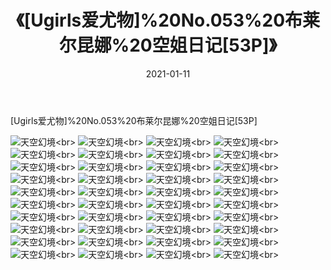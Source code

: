 ﻿---
layout: post
title: 《[Ugirls爱尤物]%20No.053%20布莱尔昆娜%20空姐日记[53P]》
date: 2021-01-11
img: http://photo.orgx.cf/性感/2021/[Ugirls爱尤物]%20No.053%20布莱尔昆娜%20空姐日记[53P]/000.jpg
tags: [美女,性感,泳衣]
---

[Ugirls爱尤物]%20No.053%20布莱尔昆娜%20空姐日记[53P]



![天空幻境](http://photo.orgx.cf/性感/2021/[Ugirls爱尤物]%20No.053%20布莱尔昆娜%20空姐日记[53P]/001.jpg''天空幻境'')<br>
![天空幻境](http://photo.orgx.cf/性感/2021/[Ugirls爱尤物]%20No.053%20布莱尔昆娜%20空姐日记[53P]/002.jpg''天空幻境'')<br>
![天空幻境](http://photo.orgx.cf/性感/2021/[Ugirls爱尤物]%20No.053%20布莱尔昆娜%20空姐日记[53P]/003.jpg''天空幻境'')<br>
![天空幻境](http://photo.orgx.cf/性感/2021/[Ugirls爱尤物]%20No.053%20布莱尔昆娜%20空姐日记[53P]/004.jpg''天空幻境'')<br>
![天空幻境](http://photo.orgx.cf/性感/2021/[Ugirls爱尤物]%20No.053%20布莱尔昆娜%20空姐日记[53P]/005.jpg''天空幻境'')<br>
![天空幻境](http://photo.orgx.cf/性感/2021/[Ugirls爱尤物]%20No.053%20布莱尔昆娜%20空姐日记[53P]/006.jpg''天空幻境'')<br>
![天空幻境](http://photo.orgx.cf/性感/2021/[Ugirls爱尤物]%20No.053%20布莱尔昆娜%20空姐日记[53P]/007.jpg''天空幻境'')<br>
![天空幻境](http://photo.orgx.cf/性感/2021/[Ugirls爱尤物]%20No.053%20布莱尔昆娜%20空姐日记[53P]/008.jpg''天空幻境'')<br>
![天空幻境](http://photo.orgx.cf/性感/2021/[Ugirls爱尤物]%20No.053%20布莱尔昆娜%20空姐日记[53P]/009.jpg''天空幻境'')<br>
![天空幻境](http://photo.orgx.cf/性感/2021/[Ugirls爱尤物]%20No.053%20布莱尔昆娜%20空姐日记[53P]/010.jpg''天空幻境'')<br>
![天空幻境](http://photo.orgx.cf/性感/2021/[Ugirls爱尤物]%20No.053%20布莱尔昆娜%20空姐日记[53P]/011.jpg''天空幻境'')<br>
![天空幻境](http://photo.orgx.cf/性感/2021/[Ugirls爱尤物]%20No.053%20布莱尔昆娜%20空姐日记[53P]/012.jpg''天空幻境'')<br>
![天空幻境](http://photo.orgx.cf/性感/2021/[Ugirls爱尤物]%20No.053%20布莱尔昆娜%20空姐日记[53P]/013.jpg''天空幻境'')<br>
![天空幻境](http://photo.orgx.cf/性感/2021/[Ugirls爱尤物]%20No.053%20布莱尔昆娜%20空姐日记[53P]/014.jpg''天空幻境'')<br>
![天空幻境](http://photo.orgx.cf/性感/2021/[Ugirls爱尤物]%20No.053%20布莱尔昆娜%20空姐日记[53P]/015.jpg''天空幻境'')<br>
![天空幻境](http://photo.orgx.cf/性感/2021/[Ugirls爱尤物]%20No.053%20布莱尔昆娜%20空姐日记[53P]/016.jpg''天空幻境'')<br>
![天空幻境](http://photo.orgx.cf/性感/2021/[Ugirls爱尤物]%20No.053%20布莱尔昆娜%20空姐日记[53P]/017.jpg''天空幻境'')<br>
![天空幻境](http://photo.orgx.cf/性感/2021/[Ugirls爱尤物]%20No.053%20布莱尔昆娜%20空姐日记[53P]/018.jpg''天空幻境'')<br>
![天空幻境](http://photo.orgx.cf/性感/2021/[Ugirls爱尤物]%20No.053%20布莱尔昆娜%20空姐日记[53P]/019.jpg''天空幻境'')<br>
![天空幻境](http://photo.orgx.cf/性感/2021/[Ugirls爱尤物]%20No.053%20布莱尔昆娜%20空姐日记[53P]/020.jpg''天空幻境'')<br>
![天空幻境](http://photo.orgx.cf/性感/2021/[Ugirls爱尤物]%20No.053%20布莱尔昆娜%20空姐日记[53P]/021.jpg''天空幻境'')<br>
![天空幻境](http://photo.orgx.cf/性感/2021/[Ugirls爱尤物]%20No.053%20布莱尔昆娜%20空姐日记[53P]/022.jpg''天空幻境'')<br>
![天空幻境](http://photo.orgx.cf/性感/2021/[Ugirls爱尤物]%20No.053%20布莱尔昆娜%20空姐日记[53P]/023.jpg''天空幻境'')<br>
![天空幻境](http://photo.orgx.cf/性感/2021/[Ugirls爱尤物]%20No.053%20布莱尔昆娜%20空姐日记[53P]/024.jpg''天空幻境'')<br>
![天空幻境](http://photo.orgx.cf/性感/2021/[Ugirls爱尤物]%20No.053%20布莱尔昆娜%20空姐日记[53P]/025.jpg''天空幻境'')<br>
![天空幻境](http://photo.orgx.cf/性感/2021/[Ugirls爱尤物]%20No.053%20布莱尔昆娜%20空姐日记[53P]/026.jpg''天空幻境'')<br>
![天空幻境](http://photo.orgx.cf/性感/2021/[Ugirls爱尤物]%20No.053%20布莱尔昆娜%20空姐日记[53P]/027.jpg''天空幻境'')<br>
![天空幻境](http://photo.orgx.cf/性感/2021/[Ugirls爱尤物]%20No.053%20布莱尔昆娜%20空姐日记[53P]/028.jpg''天空幻境'')<br>
![天空幻境](http://photo.orgx.cf/性感/2021/[Ugirls爱尤物]%20No.053%20布莱尔昆娜%20空姐日记[53P]/029.jpg''天空幻境'')<br>
![天空幻境](http://photo.orgx.cf/性感/2021/[Ugirls爱尤物]%20No.053%20布莱尔昆娜%20空姐日记[53P]/030.jpg''天空幻境'')<br>
![天空幻境](http://photo.orgx.cf/性感/2021/[Ugirls爱尤物]%20No.053%20布莱尔昆娜%20空姐日记[53P]/031.jpg''天空幻境'')<br>
![天空幻境](http://photo.orgx.cf/性感/2021/[Ugirls爱尤物]%20No.053%20布莱尔昆娜%20空姐日记[53P]/032.jpg''天空幻境'')<br>
![天空幻境](http://photo.orgx.cf/性感/2021/[Ugirls爱尤物]%20No.053%20布莱尔昆娜%20空姐日记[53P]/033.jpg''天空幻境'')<br>
![天空幻境](http://photo.orgx.cf/性感/2021/[Ugirls爱尤物]%20No.053%20布莱尔昆娜%20空姐日记[53P]/034.jpg''天空幻境'')<br>
![天空幻境](http://photo.orgx.cf/性感/2021/[Ugirls爱尤物]%20No.053%20布莱尔昆娜%20空姐日记[53P]/035.jpg''天空幻境'')<br>
![天空幻境](http://photo.orgx.cf/性感/2021/[Ugirls爱尤物]%20No.053%20布莱尔昆娜%20空姐日记[53P]/036.jpg''天空幻境'')<br>
![天空幻境](http://photo.orgx.cf/性感/2021/[Ugirls爱尤物]%20No.053%20布莱尔昆娜%20空姐日记[53P]/037.jpg''天空幻境'')<br>
![天空幻境](http://photo.orgx.cf/性感/2021/[Ugirls爱尤物]%20No.053%20布莱尔昆娜%20空姐日记[53P]/038.jpg''天空幻境'')<br>
![天空幻境](http://photo.orgx.cf/性感/2021/[Ugirls爱尤物]%20No.053%20布莱尔昆娜%20空姐日记[53P]/039.jpg''天空幻境'')<br>
![天空幻境](http://photo.orgx.cf/性感/2021/[Ugirls爱尤物]%20No.053%20布莱尔昆娜%20空姐日记[53P]/040.jpg''天空幻境'')<br>